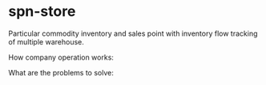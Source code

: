 # spn-store
Particular commodity inventory and sales point with inventory flow tracking of multiple warehouse.

How company operation works:




What are the problems to solve:
